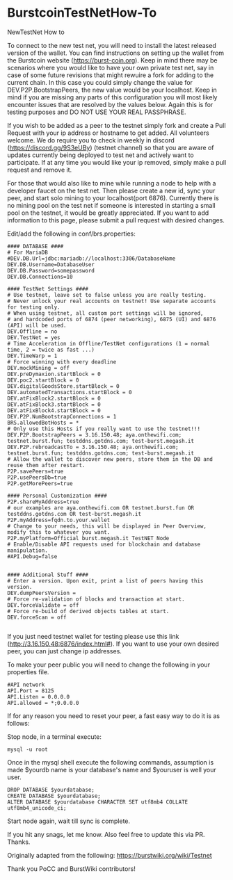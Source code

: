 # BurstcoinTestNetHow-To
NewTestNet How to

To connect to the new test net, you will need to install the latest released version of the wallet. You can find instructions on setting up the wallet from the Burstcoin website (https://burst-coin.org). Keep in mind there may be scenarios where you would like to have your own private test net, say in case of some future revisions that might rewuire a fork for adding to the current chain. In this case you could simply change the value for DEV.P2P.BootstrapPeers, the new value would be your localhost. Keep in mind if you are missing any parts of this configuration you will most likely encounter issues that are resolved by the values below. Again this is for testing purposes and DO NOT USE YOUR REAL PASSPHRASE. 

If you wish to be added as a peer to the testnet simply fork and create a Pull Request with your ip address or hostname to get added. All volunteers welcome. We do require you to check in weekly in discord (https://discord.gg/9S3eUBy) (testnet channel) so that you are aware of updates currently being deployed to test net and actively want to participate. If at any time you would like your ip removed, simply make a pull request and remove it. 

For those that would also like to mine while running a node to help with a developer faucet on the test net. Then please create a new id, sync your peer, and start solo mining to your localhost(port 6876). Currently there is no mining pool on the test net if someone is interested in starting a small pool on the testnet, it would be greatly appreciated. If you want to add information to this page, please submit a pull request with desired changes. 


Edit/add the following in conf/brs.properties: 
````
#### DATABASE ####
# For MariaDB
#DEV.DB.Url=jdbc:mariadb://localhost:3306/DatabaseName
DEV.DB.Username=DatabaseUser
DEV.DB.Password=somepassword
DEV.DB.Connections=10

#### TestNet Settings ####
# Use testnet, leave set to false unless you are really testing.
# Never unlock your real accounts on testnet! Use separate accounts for testing only.
# When using testnet, all custom port settings will be ignored,
# and hardcoded ports of 6874 (peer networking), 6875 (UI) and 6876 (API) will be used.
DEV.Offline = no
DEV.TestNet = yes
# Time Acceleration in Offline/TestNet configurations (1 = normal time, 2 = twice as fast ...)
DEV.TimeWarp = 1
# Force winning with every deadline
DEV.mockMining = off
DEV.preDymaxion.startBlock = 0
DEV.poc2.startBlock = 0
DEV.digitalGoodsStore.startBlock = 0
DEV.automatedTransactions.startBlock = 0
DEV.atFixBlock2.startBlock = 0
DEV.atFixBlock3.startBlock = 0
DEV.atFixBlock4.startBlock = 0
DEV.P2P.NumBootstrapConnections = 1
BRS.allowedBotHosts = *
# Only use this Hosts if you really want to use the testnet!!!
DEV.P2P.BootstrapPeers = 3.16.150.48; aya.onthewifi.com; testnet.burst.fun; testddns.gotdns.com; test-burst.megash.it
DEV.P2P.rebroadcastTo = 3.16.150.48; aya.onthewifi.com; testnet.burst.fun; testddns.gotdns.com; test-burst.megash.it
# Allow the wallet to discover new peers, store them in the DB and reuse them after restart.
P2P.savePeers=true
P2P.usePeersDb=true
P2P.getMorePeers=true

#### Personal Customization #### 
P2P.shareMyAddress=true
# our examples are aya.onthewifi.com OR testnet.burst.fun OR testddns.gotdns.com OR test-burst.megash.it
P2P.myAddress=fqdn.to.your.wallet
# Change to your needs, this will be displayed in Peer Overview, modify this to whatever you want.
P2P.myPlatform=Official burst.megash.it TestNET Node
# Enable/Disable API requests used for blockchain and database manipulation.
#API.Debug=false


#### Additional Stuff ####
# Enter a version. Upon exit, print a list of peers having this version.
DEV.dumpPeersVersion =
# Force re-validation of blocks and transaction at start.
DEV.forceValidate = off
# Force re-build of derived objects tables at start.
DEV.forceScan = off


````

If you just need testnet wallet for testing please use this link (http://3.16.150.48:6876/index.html#). If you want to use your own desired peer, you can just change ip addresses. 


To make your peer public you will need to change the following in your properties file.
````
#API network 
API.Port = 8125 
API.Listen = 0.0.0.0
API.allowed = *;0.0.0.0
````
If for any reason you need to reset your peer, a fast easy way to do it is as follows:

Stop node, in a terminal execute:
````
mysql -u root
````
Once in the mysql shell execute the following commands, assumption is made $yourdb name is your database's name and $youruser is well your user.
````
DROP DATABASE $yourdatabase;
CREATE DATABASE $yourdatabase;
ALTER DATABASE $yourdatabase CHARACTER SET utf8mb4 COLLATE utf8mb4_unicode_ci;
````
Start node again, wait till sync is complete. 

If you hit any snags, let me know. Also feel free to update this via PR. Thanks.

Originally adapted from the following: https://burstwiki.org/wiki/Testnet

Thank you PoCC and BurstWiki contributors!
